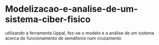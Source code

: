 # Modelizacao-e-analise-de-um-sistema-ciber-fisico
utilizando a ferramenta Uppal, fez-se o modelo e a análise de um sistema acerca do funcionamento de semáforos num cruzamento 
